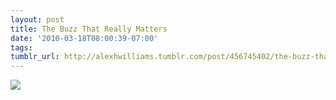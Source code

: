 ```yaml
---
layout: post
title: The Buzz That Really Matters
date: '2010-03-18T08:00:39-07:00'
tags: 
tumblr_url: http://alexhwilliams.tumblr.com/post/456745402/the-buzz-that-really-matters
---
```

<img src="http://25.media.tumblr.com/tumblr_kzhgd3EpE01qz5a5ao1_500.jpg"/>
